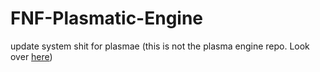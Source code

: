 # FNF-Plasmatic-Engine
update system shit for plasmae
 (this is not the plasma engine repo. Look over [here](https://github.com/swordcube/FNF-Plasma-Engine))
